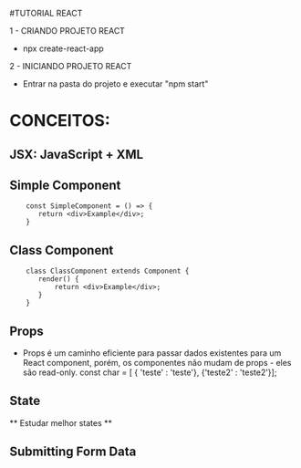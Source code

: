 #TUTORIAL REACT

 1 - CRIANDO PROJETO REACT
   - npx create-react-app <PROJECT NAME>

 2 - INICIANDO PROJETO REACT
   - Entrar na pasta do projeto e executar "npm start"



 CONCEITOS:
 ====


  JSX: JavaScript + XML
  ---

  Simple Component
  ---
 ```
	 const SimpleComponent = () => { 
	    return <div>Example</div>;
	 }
 ```

 Class Component
 ---
 ```
	 class ClassComponent extends Component {
	    render() {
	        return <div>Example</div>;
	    }
	 }
 ```

 Props
 ---
  - Props é um caminho eficiente para passar dados existentes para um React component, porém, os componentes não mudam de props - eles são read-only.
  const char = [ { 'teste' : 'teste'}, {'teste2' : 'teste2'}];
  <Table characterData={characters}/>

 State
 ---
  ** Estudar melhor states **

 Submitting Form Data
 ---

 


